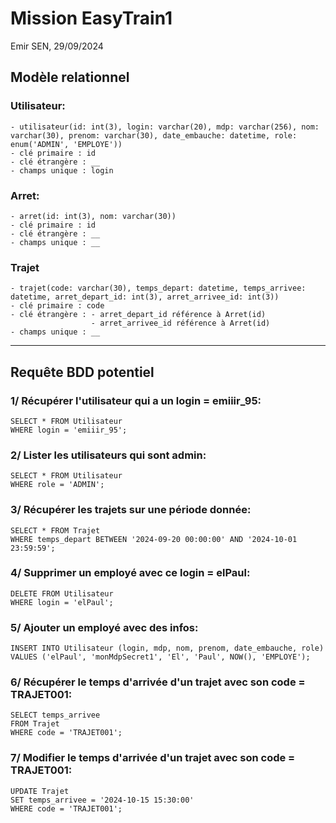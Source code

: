 # Mission EasyTrain1 
Emir SEN, 29/09/2024

## Modèle relationnel

### Utilisateur:
    - utilisateur(id: int(3), login: varchar(20), mdp: varchar(256), nom: varchar(30), prenom: varchar(30), date_embauche: datetime, role: enum('ADMIN', 'EMPLOYE'))
    - clé primaire : id
    - clé étrangère : __
    - champs unique : login

### Arret:
    - arret(id: int(3), nom: varchar(30))
    - clé primaire : id
    - clé étrangère : __
    - champs unique : __

### Trajet
    - trajet(code: varchar(30), temps_depart: datetime, temps_arrivee: datetime, arret_depart_id: int(3), arret_arrivee_id: int(3))
    - clé primaire : code
    - clé étrangère : - arret_depart_id référence à Arret(id)
                      - arret_arrivee_id référence à Arret(id)
    - champs unique : __

---

## Requête BDD potentiel

### 1/ Récupérer l'utilisateur qui a un login = emiiir_95:
    SELECT * FROM Utilisateur
    WHERE login = 'emiiir_95';

### 2/ Lister les utilisateurs qui sont admin:
    SELECT * FROM Utilisateur 
    WHERE role = 'ADMIN';

### 3/ Récupérer les trajets sur une période donnée:
    SELECT * FROM Trajet 
    WHERE temps_depart BETWEEN '2024-09-20 00:00:00' AND '2024-10-01 23:59:59';

### 4/ Supprimer un employé avec ce login = elPaul:
    DELETE FROM Utilisateur 
    WHERE login = 'elPaul';

### 5/ Ajouter un employé avec des infos:
    INSERT INTO Utilisateur (login, mdp, nom, prenom, date_embauche, role) 
    VALUES ('elPaul', 'monMdpSecret1', 'El', 'Paul', NOW(), 'EMPLOYE');

### 6/ Récupérer le temps d'arrivée d'un trajet avec son code = TRAJET001:
    SELECT temps_arrivee 
    FROM Trajet 
    WHERE code = 'TRAJET001';

### 7/ Modifier le temps d'arrivée d'un trajet avec son code = TRAJET001:
    UPDATE Trajet 
    SET temps_arrivee = '2024-10-15 15:30:00' 
    WHERE code = 'TRAJET001';
